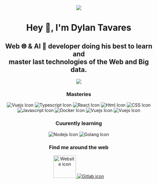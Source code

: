 <div align="center">
  <img src="https://user-images.githubusercontent.com/48557132/204667297-d3b6c6e1-5876-4792-b933-ba3d92f32bad.png"/>
</div>

<h1 align="center"> Hey 👋, I'm Dylan Tavares</h1>

<h2 align="center">Web 🌐 & AI 🧠 developer doing his best to learn and </br> master last technologies of the Web and Big data.</h2>

<p align="center">
  <img src="https://github-readme-stats.vercel.app/api?username=TavaresDylan&rank_icon=percentile&show_icons=true&show=reviews,prs_merged,prs_merged_percentage&text_color=202225&title_color=202225&include_all_commits=true&icon_color=202225&ring_color=E02534&bg_color=65,E02534,FFDB4B" />
</picture>

<h3 align="center">Masteries</h3>

<div align="center">
  <img alt="Vuejs Icon" src="https://img.icons8.com/color/72/null/vue-js.png"/>
  <img alt="Typescript Icon" src="https://img.icons8.com/color/72/typescript.png"/>
  <img alt="React Icon" src="https://img.icons8.com/plasticine/72/react.png"/>
  <img alt="Html Icon" src="https://img.icons8.com/color/64/000000/html-5.png"/>
  <img alt="CSS Icon" src="https://img.icons8.com/color/64/000000/css3.png"/>
  <br/>
  <img alt="Javascript Icon" src="https://img.icons8.com/color/64/000000/javascript.png"/>
  <img alt="Docker Icon" src="https://img.icons8.com/color/64/000000/docker.png"/>
  <img alt="Vuejs Icon" src="https://img.icons8.com/color/72/null/figma.png"/>
  <img alt="Vuejs Icon" src="https://img.icons8.com/color/72/null/adobe-xd.png"/>
</div>

<h3 align="center">Cuurently learning</h3>

<div align="center">
  <img alt="Nodejs Icon" src="https://img.icons8.com/arcade/72/000000/laravel.png"/>
  <img alt="Golang Icon" src="https://img.icons8.com/color/72/000000/nestjs.png"/>
</div>

<h3 align="center">Find me around the web</h3>

<div align="center">
  <a href="https://dylantavares.fr">
    <img width="72px" height="72px" alt="Website icon" src="https://img.icons8.com/plasticine/300/domain.png"/>
  </a>
  <a href="https://gitlab.com/TavaresDylan">
    <img alt="Gitlab icon" src="https://img.icons8.com/color/64/000000/gitlab.png"/>
  </a>
</div>
